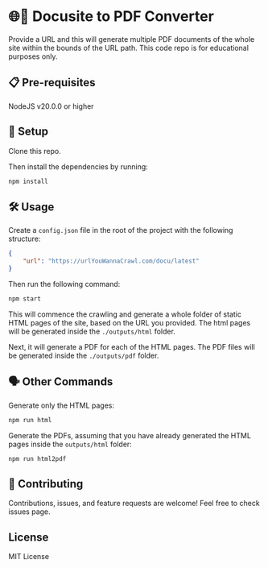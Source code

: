 # 🌐📝 Docusite to PDF Converter
Provide a URL and this will generate multiple PDF documents of the whole site within the bounds of the URL path. This code repo is for educational purposes only.

## 📋 Pre-requisites
NodeJS v20.0.0 or higher

## 🚀 Setup
Clone this repo.

Then install the dependencies by running:
```
npm install
```

## 🛠️ Usage
Create a `config.json` file in the root of the project with the following structure:
```json
{
    "url": "https://urlYouWannaCrawl.com/docu/latest"
}
```

Then run the following command:

```bash
npm start
```

This will commence the crawling and generate a whole folder of static HTML pages of the site, based on the URL you provided. The html pages will be generated inside the `./outputs/html` folder.

Next, it will generate a PDF for each of the HTML pages. The PDF files will be generated inside the `./outputs/pdf` folder.

## 🗣️ Other Commands

Generate only the HTML pages:
```bash
npm run html
```

Generate the PDFs, assuming that you have already generated the HTML pages inside the `outputs/html` folder:
```bash
npm run html2pdf
```

## 🤝 Contributing
Contributions, issues, and feature requests are welcome! Feel free to check issues page.

## License
MIT License